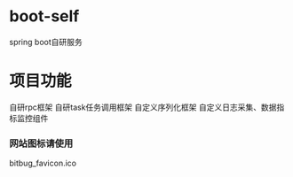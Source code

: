# boot-self
spring boot自研服务

# 项目功能
自研rpc框架
自研task任务调用框架
自定义序列化框架
自定义日志采集、数据指标监控组件


### 网站图标请使用
bitbug_favicon.ico
